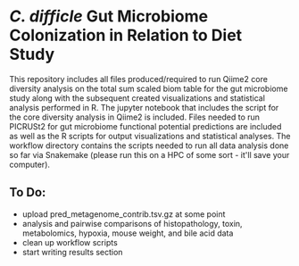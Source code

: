 # *C. difficle* Gut Microbiome Colonization in Relation to Diet Study 

This repository includes all files produced/required to run Qiime2 core diversity analysis on the total sum scaled biom table for the gut microbiome study along with the subsequent created visualizations and statistical analysis performed in R. The jupyter notebook that includes the script for the core diversity analysis in Qiime2 is included. Files needed to run PICRUSt2 for gut microbiome functional potential predictions are included as well as the R scripts for output visualizations and statistical analyses. The workflow directory contains the scripts needed to run all data analysis done so far via Snakemake (please run this on a HPC of some sort - it'll save your computer). 

## To Do: 

  - upload pred_metagenome_contrib.tsv.gz at some point
  - analysis and pairwise comparisons of histopathology, toxin, metabolomics, hypoxia, mouse weight, and bile acid data
  - clean up workflow scripts
  - start writing results section


  
